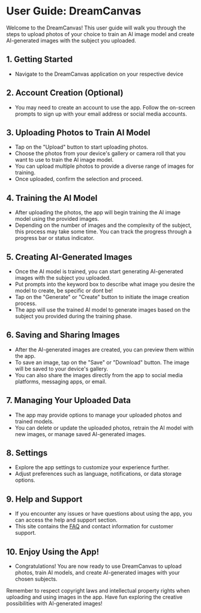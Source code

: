 # User Guide: DreamCanvas

Welcome to the DreamCanvas! This user guide will walk you through the steps to upload photos of your choice to train an AI image model and create AI-generated images with the subject you uploaded.

## 1. Getting Started

- Navigate to the DreamCanvas application on your respective device

## 2. Account Creation (Optional)

- You may need to create an account to use the app. Follow the on-screen prompts to sign up with your email address or social media accounts.

## 3. Uploading Photos to Train AI Model

- Tap on the "Upload" button to start uploading photos.
- Choose the photos from your device's gallery or camera roll that you want to use to train the AI image model.
- You can upload multiple photos to provide a diverse range of images for training.
- Once uploaded, confirm the selection and proceed.

## 4. Training the AI Model

- After uploading the photos, the app will begin training the AI image model using the provided images.
- Depending on the number of images and the complexity of the subject, this process may take some time. You can track the progress through a progress bar or status indicator.

## 5. Creating AI-Generated Images

- Once the AI model is trained, you can start generating AI-generated images with the subject you uploaded.
- Put prompts into the keyword box to describe what image you desire the model to create, be specific or dont be!
- Tap on the "Generate" or "Create" button to initiate the image creation process.
- The app will use the trained AI model to generate images based on the subject you provided during the training phase.

## 6. Saving and Sharing Images

- After the AI-generated images are created, you can preview them within the app.
- To save an image, tap on the "Save" or "Download" button. The image will be saved to your device's gallery.
- You can also share the images directly from the app to social media platforms, messaging apps, or email.

## 7. Managing Your Uploaded Data

- The app may provide options to manage your uploaded photos and trained models.
- You can delete or update the uploaded photos, retrain the AI model with new images, or manage saved AI-generated images.

## 8. Settings

- Explore the app settings to customize your experience further.
- Adjust preferences such as language, notifications, or data storage options.

## 9. Help and Support

- If you encounter any issues or have questions about using the app, you can access the help and support section.
- This site contains the [FAQ](/FAQ.md) and contact information for customer support.

## 10. Enjoy Using the App!

- Congratulations! You are now ready to use DreamCanvas to upload photos, train AI models, and create AI-generated images with your chosen subjects.

Remember to respect copyright laws and intellectual property rights when uploading and using images in the app. Have fun exploring the creative possibilities with AI-generated images!
